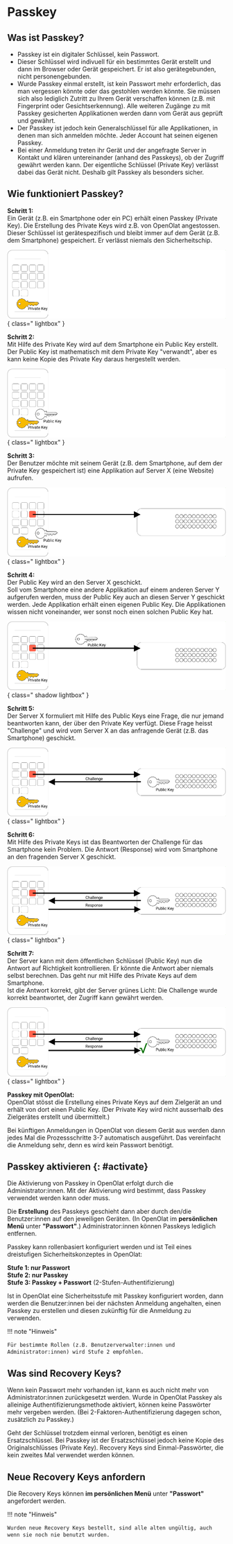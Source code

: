 # Passkey

## Was ist Passkey?

* Passkey ist ein digitaler Schlüssel, kein Passwort.
* Dieser Schlüssel wird indivuell für ein bestimmtes Gerät erstellt und dann im Browser oder Gerät gespeichert. Er ist also gerätegebunden, nicht personengebunden.
* Wurde Passkey einmal erstellt, ist kein Passwort mehr erforderlich, das man vergessen könnte oder das gestohlen werden könnte. Sie müssen sich also lediglich Zutritt zu Ihrem Gerät verschaffen können (z.B. mit Fingerprint oder Gesichtserkennung). Alle weiteren Zugänge zu mit Passkey gesicherten Applikationen werden dann vom Gerät aus geprüft und gewährt.
* Der Passkey ist jedoch kein Generalschlüssel für alle Applikationen, in denen man sich anmelden möchte. Jeder Account hat seinen eigenen Passkey. 
* Bei einer Anmeldung treten ihr Gerät und der angefragte Server in Kontakt und klären untereinander (anhand des Passkeys), ob der Zugriff gewährt werden kann. Der eigentliche Schlüssel (Private Key) verlässt dabei das Gerät nicht. Deshalb gilt Passkey als besonders sicher. 

## Wie funktioniert Passkey?

**Schritt 1:**<br> 
Ein Gerät (z.B. ein Smartphone oder ein PC) erhält einen Passkey (Private Key). Die Erstellung des Private Keys wird z.B. von OpenOlat angestossen. Dieser Schlüssel ist gerätespezifisch und bleibt immer auf dem Gerät (z.B. dem Smartphone) gespeichert. Er verlässt niemals den Sicherheitschip.

![passkey_step01_v1_de.png](assets/passkey_step01_v1_de.png){ class=" lightbox" }

**Schritt 2:**<br> 
Mit Hilfe des Private Key wird auf dem Smartphone ein Public Key erstellt. Der Public Key ist mathematisch mit dem Private Key "verwandt", aber es kann keine Kopie des Private Key daraus hergestellt werden. 

![passkey_step02_v1_de.png](assets/passkey_step02_v1_de.png){ class=" lightbox" }

**Schritt 3:**<br>
Der Benutzer möchte mit seinem Gerät (z.B. dem Smartphone, auf dem der Private Key gespeichert ist) eine Applikation auf Server X (eine Website) aufrufen.

![passkey_step03_v1_de.png](assets/passkey_step03_v1_de.png){ class=" lightbox" }

**Schritt 4:**<br>
Der Public Key wird an den Server X geschickt.<br>
Soll vom Smartphone eine andere Applikation auf einem anderen Server Y aufgerufen werden, muss der Public Key auch an diesen Server Y geschickt werden. Jede Applikation erhält einen eigenen Public Key. Die Applikationen wissen nicht voneinander, wer sonst noch einen solchen Public Key hat.

![passkey_step04_v1_de.png](assets/passkey_step04_v1_de.png){ class=" shadow lightbox" }

**Schritt 5:**<br>
Der Server X formuliert mit Hilfe des Public Keys eine Frage, die nur jemand beantworten kann, der über den Private Key verfügt. Diese Frage heisst "Challenge" und wird vom Server X an das anfragende Gerät (z.B. das Smartphone) geschickt.

![passkey_step05_v1_de.png](assets/passkey_step05_v1_de.png){ class=" lightbox" }

**Schritt 6:**<br>
Mit Hilfe des Private Keys ist das Beantworten der Challenge für das Smartphone kein Problem. Die Antwort (Response) wird vom Smartphone an den fragenden Server X geschickt.

![passkey_step06_v1_de.png](assets/passkey_step06_v1_de.png){ class=" lightbox" }

**Schritt 7:**<br>
Der Server kann mit dem öffentlichen Schlüssel (Public Key) nun die Antwort auf Richtigkeit kontrollieren. Er könnte die Antwort aber niemals selbst berechnen. Das geht nur mit Hilfe des Private Keys auf dem Smartphone.<br> 
Ist die Antwort korrekt, gibt der Server grünes Licht: Die Challenge wurde korrekt beantwortet, der Zugriff kann gewährt werden.

![passkey_step07_v1_de.png](assets/passkey_step07_v1_de.png){ class=" lightbox" }

**Passkey mit OpenOlat:**<br>
OpenOlat stösst die Erstellung eines Private Keys auf dem Zielgerät an und erhält von dort einen Public Key. (Der Private Key wird nicht ausserhalb des Zielgerätes erstellt und übermittelt.)

Bei künftigen Anmeldungen in OpenOlat von diesem Gerät aus werden dann jedes Mal die Prozessschritte 3-7 automatisch ausgeführt. Das vereinfacht die Anmeldung sehr, denn es wird kein Passwort benötigt. 


## Passkey aktivieren {: #activate}

Die Aktivierung von Passkey in OpenOlat erfolgt durch die Administrator:innen. Mit der Aktivierung wird bestimmt, dass Passkey verwendet werden kann oder muss.

Die **Erstellung** des Passkeys geschieht dann aber durch den/die Benutzer:innen auf den jeweiligen Geräten. (In OpenOlat im **persönlichen Menü** unter **"Passwort"**.) Administrator:innen können Passkeys lediglich entfernen. 

Passkey kann rollenbasiert konfiguriert werden und ist Teil eines dreistufigen Sicherheitskonzeptes in OpenOlat:

**Stufe 1: nur Passwort**<br>
**Stufe 2: nur Passkey**<br>
**Stufe 3: Passkey + Passwort** (2-Stufen-Authentifizierung)<br>

Ist in OpenOlat eine Sicherheitsstufe mit Passkey konfiguriert worden, dann werden die Benutzer:innen bei der nächsten Anmeldung angehalten, einen Passkey zu erstellen und diesen zukünftig für die Anmeldung zu verwenden.


!!! note "Hinweis"

    Für bestimmte Rollen (z.B. Benutzerverwalter:innen und Administrator:innen) wird Stufe 2 empfohlen.


## Was sind Recovery Keys?

Wenn kein Passwort mehr vorhanden ist, kann es auch nicht mehr von Administrator:innen zurückgesetzt werden.  Wurde in OpenOlat Passkey als alleinige Authentifizierungsmethode aktiviert, können keine Passwörter mehr vergeben werden. (Bei 2-Faktoren-Authentifizierung dagegen schon, zusätzlich zu Passkey.)

Geht der Schlüssel trotzdem einmal verloren, benötigt es einen Ersatzschlüssel. Bei Passkey ist der Ersatzschlüssel jedoch keine Kopie des Originalschlüsses (Private Key). Recovery Keys sind Einmal-Passwörter, die kein zweites Mal verwendet werden können.


## Neue Recovery Keys anfordern

Die Recovery Keys können **im persönlichen Menü** unter **"Passwort"** angefordert werden.

!!! note "Hinweis"

    Wurden neue Recovery Keys bestellt, sind alle alten ungültig, auch wenn sie noch nie benutzt wurden.
